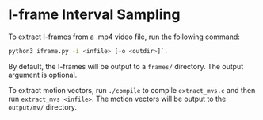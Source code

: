 #  I-frame Interval Sampling

To extract I-frames from a .mp4 video file, run the following command:
```bash
python3 iframe.py -i <infile> [-o <outdir>]`.
```
By default, the I-frames will be output to a `frames/` directory. The output argument is optional.

To extract motion vectors, run `./compile` to compile `extract_mvs.c` and then run `extract_mvs <infile>`. The motion vectors will be output to the `output/mv/` directory.
